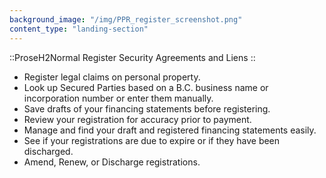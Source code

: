 ```yaml
---
background_image: "/img/PPR_register_screenshot.png"
content_type: "landing-section"
---
```


::ProseH2Normal
Register Security Agreements and Liens
::

- Register legal claims on personal property.
- Look up Secured Parties based on a B.C. business name or incorporation number or enter them manually.
- Save drafts of your financing statements before registering.
- Review your registration for accuracy prior to payment.
- Manage and find your draft and registered financing statements easily.
- See if your registrations are due to expire or if they have been discharged.
- Amend, Renew, or Discharge registrations.